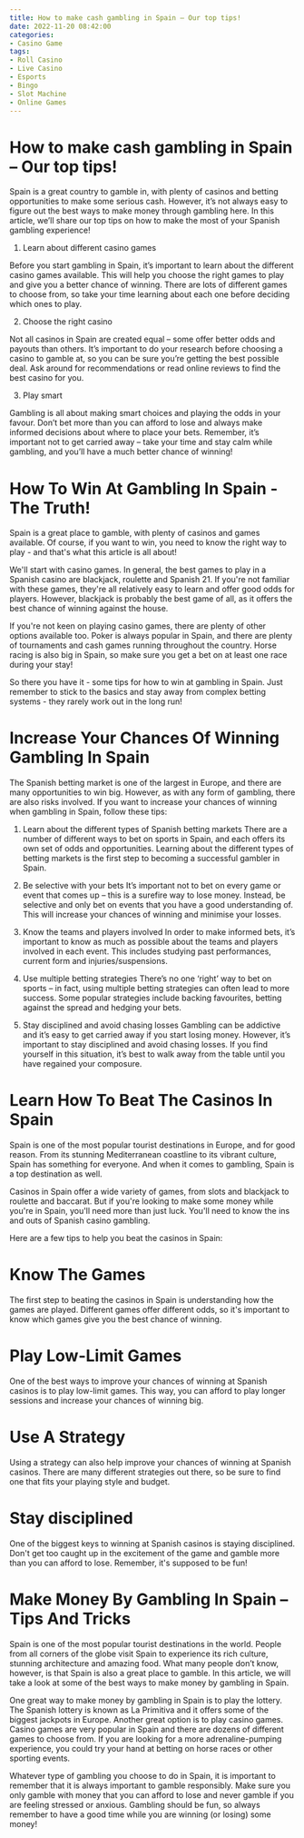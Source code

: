```yaml
---
title: How to make cash gambling in Spain – Our top tips!
date: 2022-11-20 08:42:00
categories:
- Casino Game
tags:
- Roll Casino
- Live Casino
- Esports
- Bingo
- Slot Machine
- Online Games
---
```



#  How to make cash gambling in Spain – Our top tips!

Spain is a great country to gamble in, with plenty of casinos and betting opportunities to make some serious cash. However, it’s not always easy to figure out the best ways to make money through gambling here. In this article, we’ll share our top tips on how to make the most of your Spanish gambling experience!

1. Learn about different casino games

Before you start gambling in Spain, it’s important to learn about the different casino games available. This will help you choose the right games to play and give you a better chance of winning. There are lots of different games to choose from, so take your time learning about each one before deciding which ones to play.

2. Choose the right casino

Not all casinos in Spain are created equal – some offer better odds and payouts than others. It’s important to do your research before choosing a casino to gamble at, so you can be sure you’re getting the best possible deal. Ask around for recommendations or read online reviews to find the best casino for you.

3. Play smart

Gambling is all about making smart choices and playing the odds in your favour. Don’t bet more than you can afford to lose and always make informed decisions about where to place your bets. Remember, it’s important not to get carried away – take your time and stay calm while gambling, and you’ll have a much better chance of winning!

#  How To Win At Gambling In Spain - The Truth!

Spain is a great place to gamble, with plenty of casinos and games available. Of course, if you want to win, you need to know the right way to play - and that's what this article is all about!

We'll start with casino games. In general, the best games to play in a Spanish casino are blackjack, roulette and Spanish 21. If you're not familiar with these games, they're all relatively easy to learn and offer good odds for players. However, blackjack is probably the best game of all, as it offers the best chance of winning against the house.

If you're not keen on playing casino games, there are plenty of other options available too. Poker is always popular in Spain, and there are plenty of tournaments and cash games running throughout the country. Horse racing is also big in Spain, so make sure you get a bet on at least one race during your stay!

So there you have it - some tips for how to win at gambling in Spain. Just remember to stick to the basics and stay away from complex betting systems - they rarely work out in the long run!

#  Increase Your Chances Of Winning Gambling In Spain 
The Spanish betting market is one of the largest in Europe, and there are many opportunities to win big. However, as with any form of gambling, there are also risks involved. If you want to increase your chances of winning when gambling in Spain, follow these tips:

1. Learn about the different types of Spanish betting markets
There are a number of different ways to bet on sports in Spain, and each offers its own set of odds and opportunities. Learning about the different types of betting markets is the first step to becoming a successful gambler in Spain. 

2. Be selective with your bets
It’s important not to bet on every game or event that comes up – this is a surefire way to lose money. Instead, be selective and only bet on events that you have a good understanding of. This will increase your chances of winning and minimise your losses. 

3. Know the teams and players involved 
In order to make informed bets, it’s important to know as much as possible about the teams and players involved in each event. This includes studying past performances, current form and injuries/suspensions. 

4. Use multiple betting strategies 
There’s no one ‘right’ way to bet on sports – in fact, using multiple betting strategies can often lead to more success. Some popular strategies include backing favourites, betting against the spread and hedging your bets. 

5. Stay disciplined and avoid chasing losses 
Gambling can be addictive and it’s easy to get carried away if you start losing money. However, it’s important to stay disciplined and avoid chasing losses. If you find yourself in this situation, it’s best to walk away from the table until you have regained your composure.

#  Learn How To Beat The Casinos In Spain 

Spain is one of the most popular tourist destinations in Europe, and for good reason. From its stunning Mediterranean coastline to its vibrant culture, Spain has something for everyone. And when it comes to gambling, Spain is a top destination as well.

Casinos in Spain offer a wide variety of games, from slots and blackjack to roulette and baccarat. But if you're looking to make some money while you're in Spain, you'll need more than just luck. You'll need to know the ins and outs of Spanish casino gambling.

Here are a few tips to help you beat the casinos in Spain: 

# Know The Games
The first step to beating the casinos in Spain is understanding how the games are played. Different games offer different odds, so it's important to know which games give you the best chance of winning.

# Play Low-Limit Games
One of the best ways to improve your chances of winning at Spanish casinos is to play low-limit games. This way, you can afford to play longer sessions and increase your chances of winning big.

# Use A Strategy
Using a strategy can also help improve your chances of winning at Spanish casinos. There are many different strategies out there, so be sure to find one that fits your playing style and budget.

# Stay disciplined 
One of the biggest keys to winning at Spanish casinos is staying disciplined. Don't get too caught up in the excitement of the game and gamble more than you can afford to lose. Remember, it's supposed to be fun!

#  Make Money By Gambling In Spain – Tips And Tricks

Spain is one of the most popular tourist destinations in the world. People from all corners of the globe visit Spain to experience its rich culture, stunning architecture and amazing food. What many people don’t know, however, is that Spain is also a great place to gamble. In this article, we will take a look at some of the best ways to make money by gambling in Spain.

One great way to make money by gambling in Spain is to play the lottery. The Spanish lottery is known as La Primitiva and it offers some of the biggest jackpots in Europe. Another great option is to play casino games. Casino games are very popular in Spain and there are dozens of different games to choose from. If you are looking for a more adrenaline-pumping experience, you could try your hand at betting on horse races or other sporting events.

Whatever type of gambling you choose to do in Spain, it is important to remember that it is always important to gamble responsibly. Make sure you only gamble with money that you can afford to lose and never gamble if you are feeling stressed or anxious. Gambling should be fun, so always remember to have a good time while you are winning (or losing) some money!